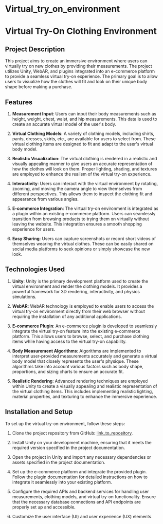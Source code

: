 # Virtual_try_on_environment

# Virtual Try-On Clothing Environment

## Project Description

This project aims to create an immersive environment where users can virtually try on new clothes by providing their measurements. The project utilizes Unity, WebAR, and plugins integrated into an e-commerce platform to provide a seamless virtual try-on experience. The primary goal is to allow users to visualize how the clothes will fit and look on their unique body shape before making a purchase.



## Features

1. **Measurement Input**: Users can input their body measurements such as height, weight, chest, waist, and hip measurements. This data is used to create an accurate virtual model of the user's body.

2. **Virtual Clothing Models**: A variety of clothing models, including shirts, pants, dresses, skirts, etc., are available for users to select from. These virtual clothing items are designed to fit and adapt to the user's virtual body model.

3. **Realistic Visualization**: The virtual clothing is rendered in a realistic and visually appealing manner to give users an accurate representation of how the clothes will look on them. Proper lighting, shading, and textures are employed to enhance the realism of the virtual try-on experience.

4. **Interactivity**: Users can interact with the virtual environment by rotating, zooming, and moving the camera angle to view themselves from different perspectives. This allows them to inspect the clothing fit and appearance from various angles.

5. **E-commerce Integration**: The virtual try-on environment is integrated as a plugin within an existing e-commerce platform. Users can seamlessly transition from browsing products to trying them on virtually without leaving the website. This integration ensures a smooth shopping experience for users.

6. **Easy Sharing**: Users can capture screenshots or record short videos of themselves wearing the virtual clothes. These can be easily shared on social media platforms to seek opinions or simply showcase the new look.



## Technologies Used

1. **Unity**: Unity is the primary development platform used to create the virtual environment and render the clothing models. It provides a powerful framework for 3D rendering, interactivity, and physics simulations.

2. **WebAR**: WebAR technology is employed to enable users to access the virtual try-on environment directly from their web browser without requiring the installation of any additional applications.

3. **E-commerce Plugin**: An e-commerce plugin is developed to seamlessly integrate the virtual try-on feature into the existing e-commerce platform. This allows users to browse, select, and purchase clothing items while having access to the virtual try-on capability.

4. **Body Measurement Algorithms**: Algorithms are implemented to interpret user-provided measurements accurately and generate a virtual body model that closely represents the user's physique. These algorithms take into account various factors such as body shape, proportions, and sizing charts to ensure an accurate fit.

5. **Realistic Rendering**: Advanced rendering techniques are employed within Unity to create a visually appealing and realistic representation of the virtual clothing items. This includes implementing realistic lighting, material properties, and texturing to enhance the immersive experience.



## Installation and Setup

To set up the virtual try-on environment, follow these steps:

1. Clone the project repository from GitHub: [link_to_repository](https://github.com/your_repository).

2. Install Unity on your development machine, ensuring that it meets the required version specified in the project documentation.

3. Open the project in Unity and import any necessary dependencies or assets specified in the project documentation.

4. Set up the e-commerce platform and integrate the provided plugin. Follow the plugin documentation for detailed instructions on how to integrate it seamlessly into your existing platform.

5. Configure the required APIs and backend services for handling user measurements, clothing models, and virtual try-on functionality. Ensure that the necessary database connections and API endpoints are properly set up and accessible.

6. Customize the user interface (UI) and user experience (UX) elements
